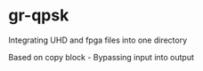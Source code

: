 # gr-qpsk
Integrating UHD and fpga files into one directory

Based on copy block - Bypassing input into output
